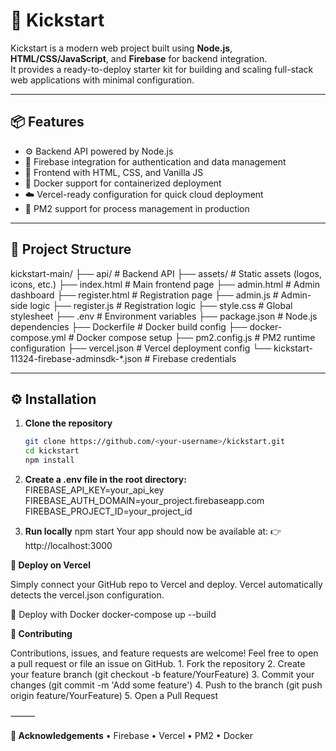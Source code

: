 # 🚀 Kickstart

Kickstart is a modern web project built using **Node.js**, **HTML/CSS/JavaScript**, and **Firebase** for backend integration.  
It provides a ready-to-deploy starter kit for building and scaling full-stack web applications with minimal configuration.

---

## 📦 Features

- ⚙️ Backend API powered by Node.js  
- 🔐 Firebase integration for authentication and data management  
- 🧱 Frontend with HTML, CSS, and Vanilla JS  
- 🐳 Docker support for containerized deployment  
- ☁️ Vercel-ready configuration for quick cloud deployment  
- 🔄 PM2 support for process management in production  

---

## 🧰 Project Structure
kickstart-main/
├── api/                # Backend API
├── assets/             # Static assets (logos, icons, etc.)
├── index.html          # Main frontend page
├── admin.html          # Admin dashboard
├── register.html       # Registration page
├── admin.js            # Admin-side logic
├── register.js         # Registration logic
├── style.css           # Global stylesheet
├── .env                # Environment variables
├── package.json        # Node.js dependencies
├── Dockerfile          # Docker build config
├── docker-compose.yml  # Docker compose setup
├── pm2.config.js       # PM2 runtime configuration
├── vercel.json         # Vercel deployment config
└── kickstart-11324-firebase-adminsdk-*.json  # Firebase credentials

---

## ⚙️ Installation

1. **Clone the repository**
   ```bash
   git clone https://github.com/<your-username>/kickstart.git
   cd kickstart
   npm install

2. **Create a .env file in the root directory:**
    FIREBASE_API_KEY=your_api_key
    FIREBASE_AUTH_DOMAIN=your_project.firebaseapp.com
    FIREBASE_PROJECT_ID=your_project_id

3.	**Run locally**
    npm start
Your app should now be available at:
👉 http://localhost:3000

**🧩 Deploy on Vercel**

Simply connect your GitHub repo to Vercel and deploy.
Vercel automatically detects the vercel.json configuration.

🐳 Deploy with Docker
docker-compose up --build

**🤝 Contributing**

Contributions, issues, and feature requests are welcome!
Feel free to open a pull request or file an issue on GitHub.
	1.	Fork the repository
	2.	Create your feature branch (git checkout -b feature/YourFeature)
	3.	Commit your changes (git commit -m 'Add some feature')
	4.	Push to the branch (git push origin feature/YourFeature)
	5.	Open a Pull Request

⸻

**🌟 Acknowledgements**
	•	Firebase
	•	Vercel
	•	PM2
	•	Docker